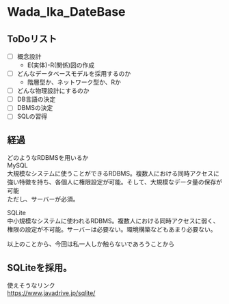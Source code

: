 # Wada_Ika_DateBase
## ToDoリスト
- [ ] 概念設計
  - E(実体)-R(関係)図の作成
- [ ] どんなデータベースモデルを採用するのか
  - 階層型か、ネットワーク型か、Rか
- [ ] どんな物理設計にするのか
- [ ] DB言語の決定
- [ ] DBMSの決定
- [ ] SQLの習得

## 経過
どのようなRDBMSを用いるか  
MySQL  
大規模なシステムに使うことができるRDBMS。複数人における同時アクセスに強い特徴を持ち、各個人に権限設定が可能。そして、大規模なデータ量の保存が可能<br>
ただし、サーバーが必須。  

SQLite  
中小規模なシステムに使われるRDBMS。複数人における同時アクセスに弱く、権限の設定が不可能。サーバーは必要ない。環境構築などもあまり必要ない。  

以上のことから、今回は私一人しか触らないであろうことから  
## SQLiteを採用。
使えそうなリンク  
https://www.javadrive.jp/sqlite/
